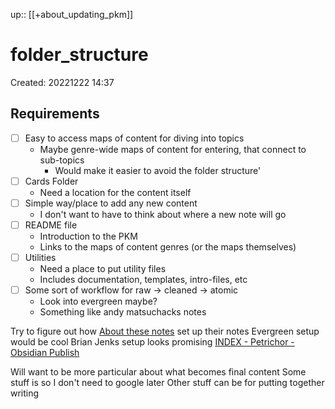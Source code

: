 up:: [[+about_updating_pkm]]

# folder_structure

Created: 20221222 14:37

## Requirements

- [ ] Easy to access maps of content for diving into topics
	- Maybe genre-wide maps of content for entering, that connect to sub-topics
		- Would make it easier to avoid the folder structure'
- [ ] Cards Folder
	- Need a location for the content itself
- [ ] Simple way/place to add any new content
	- I don't want to have to think about where a new note will go
- [ ] README file
	- Introduction to the PKM
	- Links to the maps of content genres (or the maps themselves)
- [ ] Utilities
	- Need a place to put utility files
	- Includes documentation, templates, intro-files, etc
- [ ] Some sort of workflow for raw -> cleaned -> atomic
	- Look into evergreen maybe?
	- Something like andy matsuchacks notes

Try to figure out how [About these notes](https://notes.andymatuschak.org/About_these_notes) set up their notes
	Evergreen setup would be cool
	Brian Jenks setup looks promising [INDEX - Petrichor - Obsidian Publish](https://publish.obsidian.md/bryan-jenks/Z/INDEX)

Will want to be more particular about what becomes final content
	Some stuff is so I don't need to google later
	Other stuff can be for putting together writing
